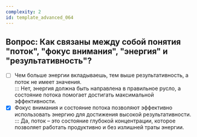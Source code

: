 ```yaml
---
complexity: 2
id: template_advanced_064
---
```

## Вопрос: Как связаны между собой понятия "поток", "фокус внимания", "энергия" и "результативность"?

- [ ] Чем больше энергии вкладываешь, тем выше результативность, а поток не имеет значения.  
  ::: Нет, энергия должна быть направлена в правильное русло, а состояние потока помогает достигать максимальной эффективности.  
- [x] Фокус внимания и состояние потока позволяют эффективно использовать энергию для достижения высокой результативности.  
  ::: Да, поток – это состояние глубокой концентрации, которое позволяет работать продуктивно и без излишней траты энергии.